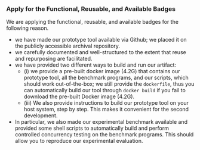 ### Apply for the Functional, Reusable, and Available Badges 
 
We are applying the functional, reusable, and available badges for the following reason.
- we have made our prototype tool available via Github; we placed it on the publicly accessible archival repository.
- we carefully documented and well-structured to the extent that reuse and repurposing are facilitated.
- we have provided two different ways to build and run our artifact: 
    - (i) we provide a pre-built docker image (4.2G) that contains our prototype tool, all the benchmark programs, and our scripts, which should work out-of-the-box; we still provide the `dockerfile`, thus you can automatically build our tool through `docker build` if you fail to download the pre-built Docker image (4.2G).
    - (iii) We also provide instructions to build our prototype tool on your host system, step by step. This makes it convenient for the second development.
- In particular, we also made our experimental benchmark available and provided some shell scripts to automatically build and perform controlled concurrency testing on the benchmark programs. This should allow you to reproduce our experimental evaluation.
